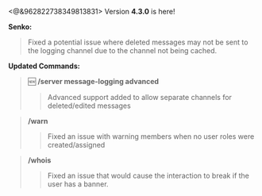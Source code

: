 <@&962822738349813831> Version **4.3.0** is here!

**Senko:**
> Fixed a potential issue where deleted messages may not be sent to the logging channel due to the channel not being cached.

**Updated Commands:**
> 🆕 **/server message-logging advanced**
> > Advanced support added to allow separate channels for deleted/edited messages

> **/warn**
> > Fixed an issue with warning members when no user roles were created/assigned

> **/whois**
> > Fixed an issue that would cause the interaction to break if the user has a banner.